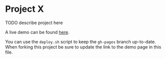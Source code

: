 # Project X

TODO describe project here

A live demo can be found [here](http://NYU-CS6313-Projects.github.io/sp2015-group19/).

You can use the `deploy.sh` script to keep the `gh-pages` branch up-to-date.
When forking this project be sure to update the link to the demo page in this file.
